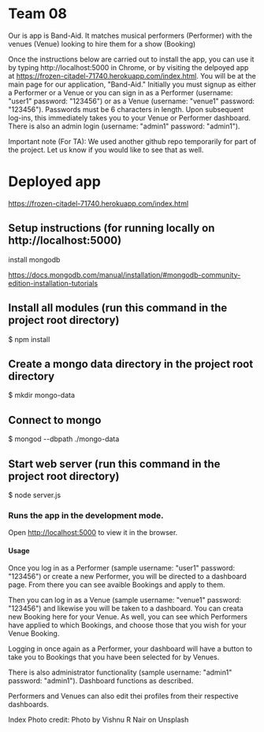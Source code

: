 # Team 08

Our is app is Band-Aid. It matches musical performers (Performer) with the venues (Venue) looking to hire them for a show (Booking)

Once the instructions below are carried out to install the app, you can use it by typing http://localhost:5000 in Chrome, or by visiting the delpoyed app at https://frozen-citadel-71740.herokuapp.com/index.html. You will be at the main page for our application, "Band-Aid." Initially you must signup as either a Performer or a Venue or you can sign in as a Performer (username: "user1" password: "123456") or as a Venue (username: "venue1" password: "123456"). Passwords must be 6 characters in length.  Upon subsequent log-ins, this immediately takes you to your Venue or Performer dashboard. There is also an admin login (username: "admin1" password: "admin1").

Important note (For TA): We used another github repo temporarily for part of the project. Let us know if you would like to see that as well.

# Deployed app

https://frozen-citadel-71740.herokuapp.com/index.html




## Setup instructions (for running locally on http://localhost:5000)

install mongodb

https://docs.mongodb.com/manual/installation/#mongodb-community-edition-installation-tutorials


## Install all modules (run this command in the project root directory)

$ npm install

## Create a mongo data directory in the project root directory

$ mkdir mongo-data

## Connect to mongo
$ mongod --dbpath ./mongo-data

## Start web server (run this command in the project root directory)

$ node server.js


### Runs the app in the development mode.
Open [http://localhost:5000](http://localhost:5000) to view it in the browser.

#### Usage
Once you log in as a Performer (sample username: "user1" password: "123456")
or create a new Performer, you will be directed to a dashboard page. From there
you can see avaible Bookings and apply to them.

Then you can log in as a Venue (sample username: "venue1" password: "123456") and
likewise you will be taken to a dashboard. You can creata new Booking here for
your Venue. As well,  you can see which Performers have applied to which
Bookings,  and choose those that you wish for your Venue Booking.

Logging in once again as a Performer, your dashboard will have a button to
take you to Bookings that you have been selected for by Venues.

There is also administrator functionality (sample username: "admin1"
password: "admin1"). Dashboard functions as described.

Performers and Venues can also edit thei profiles from their respective
dashboards.


Index Photo credit:
Photo by Vishnu R Nair on Unsplash
